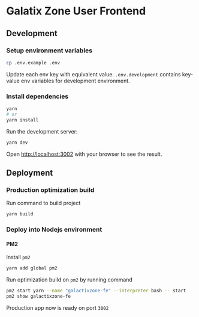 # Galatix Zone User Frontend

## Development

### Setup environment variables
```bash
cp .env.example .env
```
Update each env key with equivalent value. `.env.development` contains key-value env variables for development environment.

### Install dependencies

```bash
yarn
# or
yarn install
```

Run the development server:

```bash
yarn dev
```

Open [http://localhost:3002](http://localhost:3002) with your browser to see the result.

## Deployment

### Production optimization build
Run command to build project

```bash
yarn build
```

### Deploy into Nodejs environment
#### PM2

Install `pm2`
```bash
yarn add global pm2
```

Run optimization build on `pm2` by running command
```bash
pm2 start yarn --name "galactixzone-fe" --interpreter bash -- start
pm2 show galactixzone-fe
```
Production app now is ready on port `3002`